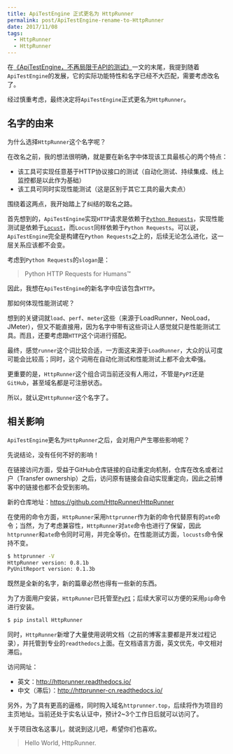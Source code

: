```yaml
---
title: ApiTestEngine 正式更名为 HttpRunner
permalink: post/ApiTestEngine-rename-to-HttpRunner
date: 2017/11/08
tags:
  - HttpRunner
  - HttpRunner
---
```


在[《ApiTestEngine，不再局限于API的测试》][1]一文的末尾，我提到随着`ApiTestEngine`的发展，它的实际功能特性和名字已经不大匹配，需要考虑改名了。

经过慎重考虑，最终决定将`ApiTestEngine`正式更名为`HttpRunner`。

## 名字的由来

为什么选择`HttpRunner`这个名字呢？

在改名之前，我的想法很明确，就是要在新名字中体现该工具最核心的两个特点：

- 该工具可实现任意基于HTTP协议接口的测试（自动化测试、持续集成、线上监控都是以此作为基础）
- 该工具可同时实现性能测试（这是区别于其它工具的最大卖点）

围绕着这两点，我开始踏上了纠结的取名之路。

首先想到的，`ApiTestEngine`实现`HTTP`请求是依赖于[`Python Requests`][Requests]，实现性能测试是依赖于[`Locust`][Locust]，而`Locust`同样依赖于`Python Requests`。可以说，`ApiTestEngine`完全是构建在`Python Requests`之上的，后续无论怎么进化，这一层关系应该都不会变。

考虑到`Python Requests`的`slogan`是：

> Python HTTP Requests for Humans™

因此，我想在`ApiTestEngine`的新名字中应该包含`HTTP`。

那如何体现性能测试呢？

想到的关键词就`load`、`perf`、`meter`这些（来源于LoadRunner，NeoLoad，JMeter），但又不能直接用，因为名字中带有这些词让人感觉就只是性能测试工具。而且，还要考虑跟`HTTP`这个词进行搭配。

最终，感觉`runner`这个词比较合适，一方面这来源于`LoadRunner`，大众的认可度可能会比较高；同时，这个词用在自动化测试和性能测试上都不会太牵强。

更重要的是，`HttpRunner`这个组合词当前还没有人用过，不管是`PyPI`还是`GitHub`，甚至域名都是可注册状态。

所以，就认定`HttpRunner`这个名字了。

## 相关影响

`ApiTestEngine`更名为`HttpRunner`之后，会对用户产生哪些影响呢？

先说结论，没有任何不好的影响！

在链接访问方面，受益于GitHub仓库链接的自动重定向机制，仓库在改名或者过户（Transfer ownership）之后，访问原有链接会自动实现重定向，因此之前博客中的链接也都不会受到影响。

新的仓库地址：https://github.com/HttpRunner/HttpRunner

在使用的命令方面，`HttpRunner`采用`httprunner`作为新的命令代替原有的`ate`命令；当然，为了考虑兼容性，`HttpRunner`对`ate`命令也进行了保留，因此`httprunner`和`ate`命令同时可用，并完全等价。在性能测试方面，`locusts`命令保持不变。

```bash
$ httprunner -V
HttpRunner version: 0.8.1b
PyUnitReport version: 0.1.3b
```

既然是全新的名字，新的篇章必然也得有一些新的东西。

为了方面用户安装，`HttpRunner`已托管至[`PyPI`][PyPI]；后续大家可以方便的采用`pip`命令进行安装。

```bash
$ pip install HttpRunner
```

同时，`HttpRunner`新增了大量使用说明文档（之前的博客主要都是开发过程记录），并托管到专业的`readthedocs`上面。在文档语言方面，英文优先，中文相对滞后。

访问网址：

- 英文：http://httprunner.readthedocs.io/
- 中文（滞后）：http://httprunner-cn.readthedocs.io/

另外，为了具有更高的逼格，同时购入域名`httprunner.top`，后续将作为项目的主页地址。当前还处于实名认证中，预计2~3个工作日后就可以访问了。

关于项目改名这事儿，就说到这儿吧，希望你们也喜欢。

> Hello World, HttpRunner.



[1]: http://debugtalk.com/post/apitestengine-not-only-about-json-api/
[Requests]: http://python-requests.org
[Locust]: http://locust.io
[PyPI]: https://pypi.python.org/pypi/HttpRunner
